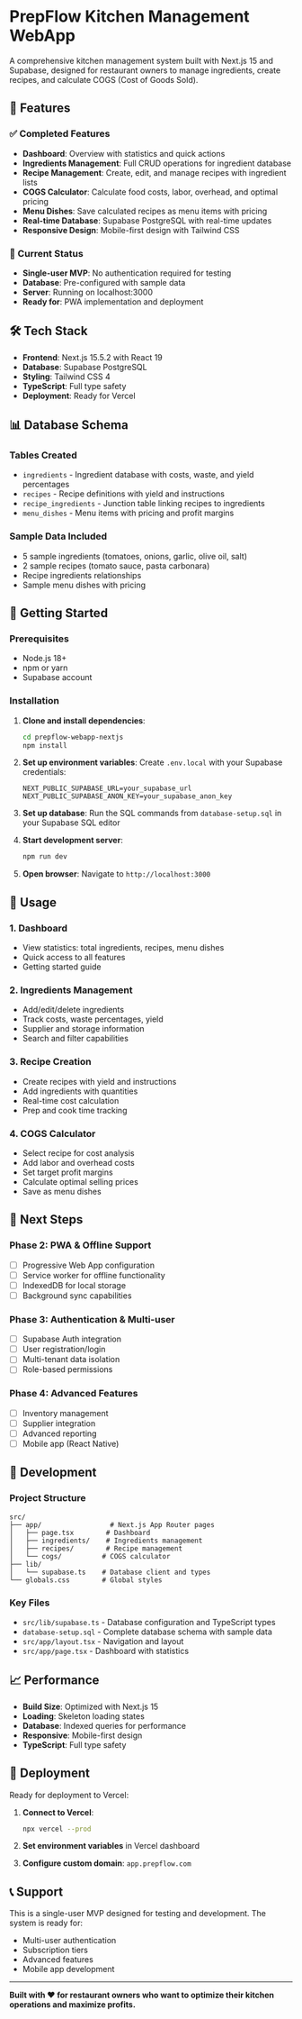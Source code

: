 # PrepFlow Kitchen Management WebApp

A comprehensive kitchen management system built with Next.js 15 and Supabase, designed for restaurant owners to manage ingredients, create recipes, and calculate COGS (Cost of Goods Sold).

## 🚀 Features

### ✅ Completed Features

- **Dashboard**: Overview with statistics and quick actions
- **Ingredients Management**: Full CRUD operations for ingredient database
- **Recipe Management**: Create, edit, and manage recipes with ingredient lists
- **COGS Calculator**: Calculate food costs, labor, overhead, and optimal pricing
- **Menu Dishes**: Save calculated recipes as menu items with pricing
- **Real-time Database**: Supabase PostgreSQL with real-time updates
- **Responsive Design**: Mobile-first design with Tailwind CSS

### 🔄 Current Status

- **Single-user MVP**: No authentication required for testing
- **Database**: Pre-configured with sample data
- **Server**: Running on localhost:3000
- **Ready for**: PWA implementation and deployment

## 🛠️ Tech Stack

- **Frontend**: Next.js 15.5.2 with React 19
- **Database**: Supabase PostgreSQL
- **Styling**: Tailwind CSS 4
- **TypeScript**: Full type safety
- **Deployment**: Ready for Vercel

## 📊 Database Schema

### Tables Created
- `ingredients` - Ingredient database with costs, waste, and yield percentages
- `recipes` - Recipe definitions with yield and instructions
- `recipe_ingredients` - Junction table linking recipes to ingredients
- `menu_dishes` - Menu items with pricing and profit margins

### Sample Data Included
- 5 sample ingredients (tomatoes, onions, garlic, olive oil, salt)
- 2 sample recipes (tomato sauce, pasta carbonara)
- Recipe ingredients relationships
- Sample menu dishes with pricing

## 🚀 Getting Started

### Prerequisites
- Node.js 18+ 
- npm or yarn
- Supabase account

### Installation

1. **Clone and install dependencies**:
   ```bash
   cd prepflow-webapp-nextjs
   npm install
   ```

2. **Set up environment variables**:
   Create `.env.local` with your Supabase credentials:
   ```env
   NEXT_PUBLIC_SUPABASE_URL=your_supabase_url
   NEXT_PUBLIC_SUPABASE_ANON_KEY=your_supabase_anon_key
   ```

3. **Set up database**:
   Run the SQL commands from `database-setup.sql` in your Supabase SQL editor

4. **Start development server**:
   ```bash
   npm run dev
   ```

5. **Open browser**:
   Navigate to `http://localhost:3000`

## 📱 Usage

### 1. Dashboard
- View statistics: total ingredients, recipes, menu dishes
- Quick access to all features
- Getting started guide

### 2. Ingredients Management
- Add/edit/delete ingredients
- Track costs, waste percentages, yield
- Supplier and storage information
- Search and filter capabilities

### 3. Recipe Creation
- Create recipes with yield and instructions
- Add ingredients with quantities
- Real-time cost calculation
- Prep and cook time tracking

### 4. COGS Calculator
- Select recipe for cost analysis
- Add labor and overhead costs
- Set target profit margins
- Calculate optimal selling prices
- Save as menu dishes

## 🎯 Next Steps

### Phase 2: PWA & Offline Support
- [ ] Progressive Web App configuration
- [ ] Service worker for offline functionality
- [ ] IndexedDB for local storage
- [ ] Background sync capabilities

### Phase 3: Authentication & Multi-user
- [ ] Supabase Auth integration
- [ ] User registration/login
- [ ] Multi-tenant data isolation
- [ ] Role-based permissions

### Phase 4: Advanced Features
- [ ] Inventory management
- [ ] Supplier integration
- [ ] Advanced reporting
- [ ] Mobile app (React Native)

## 🔧 Development

### Project Structure
```
src/
├── app/                 # Next.js App Router pages
│   ├── page.tsx        # Dashboard
│   ├── ingredients/    # Ingredients management
│   ├── recipes/        # Recipe management
│   └── cogs/          # COGS calculator
├── lib/
│   └── supabase.ts    # Database client and types
└── globals.css        # Global styles
```

### Key Files
- `src/lib/supabase.ts` - Database configuration and TypeScript types
- `database-setup.sql` - Complete database schema with sample data
- `src/app/layout.tsx` - Navigation and layout
- `src/app/page.tsx` - Dashboard with statistics

## 📈 Performance

- **Build Size**: Optimized with Next.js 15
- **Loading**: Skeleton loading states
- **Database**: Indexed queries for performance
- **Responsive**: Mobile-first design
- **TypeScript**: Full type safety

## 🚀 Deployment

Ready for deployment to Vercel:

1. **Connect to Vercel**:
   ```bash
   npx vercel --prod
   ```

2. **Set environment variables** in Vercel dashboard

3. **Configure custom domain**: `app.prepflow.com`

## 📞 Support

This is a single-user MVP designed for testing and development. The system is ready for:
- Multi-user authentication
- Subscription tiers
- Advanced features
- Mobile app development

---

**Built with ❤️ for restaurant owners who want to optimize their kitchen operations and maximize profits.**